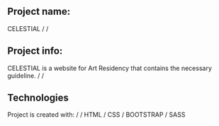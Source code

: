 ## Project name:  
CELESTIAL
/
/
## Project info: 
CELESTIAL is a website for Art Residency that contains the necessary guideline.
/
/
## Technologies
Project is created with: 
/
/
HTML 
/
CSS
/
BOOTSTRAP 
/
SASS